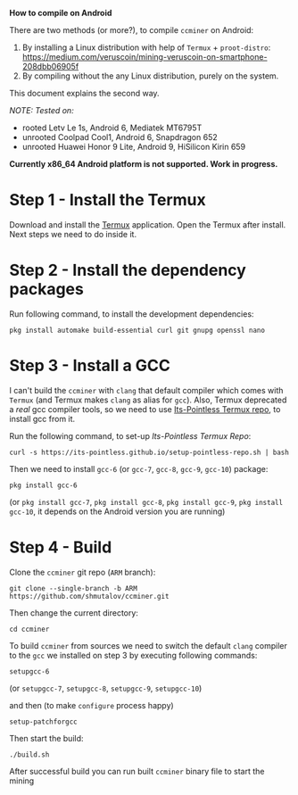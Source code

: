**How to compile on Android**

There are two methods (or more?), to compile `ccminer` on Android:

1. By installing a Linux distribution with help of `Termux` + `proot-distro`: https://medium.com/veruscoin/mining-veruscoin-on-smartphone-208dbb06905f
2. By compiling without the any Linux distribution, purely on the system. 

This document explains the second way.

*NOTE: Tested on:*
+ rooted Letv Le 1s, Android 6, Mediatek MT6795T
+ unrooted Coolpad Cool1, Android 6, Snapdragon 652
+ unrooted Huawei Honor 9 Lite, Android 9, HiSilicon Kirin 659

**Currently x86_64 Android platform is not supported. Work in progress.**

# Step 1 - Install the Termux

Download and install the [Termux](https://play.google.com/store/apps/details?id=com.termux) application.
Open the Termux after install. Next steps we need to do inside it.

# Step 2 - Install the dependency packages

Run following command, to install the development dependencies:

`pkg install automake build-essential curl git gnupg openssl nano`

# Step 3 - Install a GCC 

I can't build the `ccminer` with `clang` that default compiler which comes with `Termux` (and Termux makes `clang` as alias for `gcc`). 
Also, Termux deprecated a _real_ gcc compiler tools, so we need to use [Its-Pointless Termux repo](https://github.com/its-pointless/gcc_termux), to install gcc from it.

Run the following command, to set-up _Its-Pointless Termux Repo_:

`curl -s https://its-pointless.github.io/setup-pointless-repo.sh | bash`

Then we need to install `gcc-6` (or `gcc-7`, `gcc-8`, `gcc-9`, `gcc-10`) package:

`pkg install gcc-6`

(or `pkg install gcc-7`, `pkg install gcc-8`, `pkg install gcc-9`, `pkg install gcc-10`, it depends on the Android version you are running)

# Step 4 - Build

Clone the `ccminer` git repo (`ARM` branch):

`git clone --single-branch -b ARM https://github.com/shmutalov/ccminer.git`

Then change the current directory:

`cd ccminer`

To build `ccminer` from sources we need to switch the default `clang` compiler to the `gcc` we installed on step 3 by executing following commands:

`setupgcc-6`

(or `setupgcc-7`, `setupgcc-8`, `setupgcc-9`, `setupgcc-10`)

and then (to make `configure` process happy)

`setup-patchforgcc`

Then start the build:

`./build.sh`

After successful build you can run built `ccminer` binary file to start the mining
